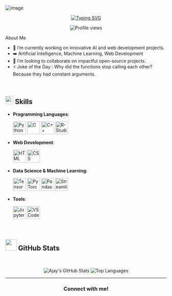 ![image](https://github.com/user-attachments/assets/02900b4c-32ae-4d92-ae4a-9c3486f53139)<p align="center">
  <a href="https://git.io/typing-svg">
    <img src="https://readme-typing-svg.demolab.com?font=Georgia&weight=800&pause=1000&size=33&color=042D5E&width=500&height=100&lines=Hi+%2C+I'm+Ajay+%F0%9F%91%8B" alt="Typing SVG" />
  </a>
</p>

<p align="center">
  <img src="https://komarev.com/ghpvc/?username=Ajay&color=brightgreen" alt="Profile views" />
</p>

About Me

- 🔭 I’m currently working on innovative AI and web development projects.
- ➡️ Artificial Intelligence, Machine Learning, Web Development
- 👯 I’m looking to collaborate on impactful open-source projects.
- ⚡ Joke of the Day : Why did the functions stop calling each other? Because they had constant arguments.

<br>

## <img src="https://media2.giphy.com/media/QssGEmpkyEOhBCb7e1/giphy.gif?cid=ecf05e47a0n3gi1bfqntqmob8g9aid1oyj2wr3ds3mg700bl&rid=giphy.gif" width="25"><b> Skills</b>

<p align="center">

- **Programming Languages**:

  <img src="https://github.com/user-attachments/assets/68a9011b-fee1-4be3-9808-43ab6358a5f1" width="40" height="40" alt="Python" />
  <img src="https://github.com/user-attachments/assets/5c07c49f-56e3-453d-b054-99e20148336a" width="40" height="40" alt="C" />
  <img src="https://github.com/user-attachments/assets/97b6b7ef-a693-40ae-85c6-9996f726e660" width="40" height="40" alt="C++" />
  <img src="https://github.com/user-attachments/assets/2fae27e0-f702-46f8-bfd1-acf363166276" width="40" height="40" alt="R-Studio" />

- **Web Development**:

  <img src="https://user-images.githubusercontent.com/64439609/212556407-f122dc0e-901c-4df7-960f-29a3b52c5349.png" width="40" height="40" alt="HTML" />
  <img src="https://user-images.githubusercontent.com/64439609/212556203-47a51702-fec1-4275-bafb-6afdea15b092.png" width="40" height="40" alt="CSS" />

- **Data Science & Machine Learning**:

  <img src="https://github.com/user-attachments/assets/223b99f2-c6c3-4fbb-a2dd-ed4fe3d90e31" width="40" height="40" alt="TensorFlow" />
  <img src="https://github.com/user-attachments/assets/e8592cca-4267-4107-8980-a96be2d7ccfd" width="40" height="40" alt="PyTorch" />
  <img src="https://github.com/user-attachments/assets/127dcb84-b26b-4bb3-a9b8-04191807de86" width="40" height="40" alt="Pandas" />
  <img src="https://github.com/user-attachments/assets/5507211c-a5ab-4495-82f3-8103d4ba99f9" width="40" height="40" alt="Streamlit" />

- **Tools**:

  <img src="https://github.com/user-attachments/assets/e6451820-4b93-4b13-95b1-a2fca1484d61" width="40" height="40" alt="Jupyter" />
  <img src="https://user-images.githubusercontent.com/64439609/212556802-77a65ec1-aa71-4272-b603-1a57d1914678.png" width="40" height="40" alt="VS Code" />

<br>
</p>

## <img src="https://media.giphy.com/media/iY8CRBdQXODJSCERIr/giphy.gif" width="35"><b> GitHub Stats </b>
<br>

<div align="center">

  ![Ajay's GitHub Stats](https://github-readme-stats.vercel.app/api?username=ajayy-m&theme=dracula&hide_border=false&include_all_commits=true&count_private=true)
  ![Top Languages](https://github-readme-stats.vercel.app/api/top-langs/?username=ajayy-m&theme=dracula&hide_border=false&include_all_commits=true&count_private=true&layout=compact)

</div>

-----

<h3 align="center">Connect with me! </h3>

<p align="center">
  <!-- ajayyym2025@gmail.com -->
</p>
